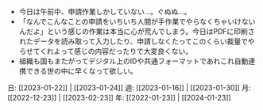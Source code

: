 - 今日は午前中、申請作業しかしていない…。ぐぬぬ…。 
- 「なんでこんなことの申請をいちいち人間が手作業でやらなくちゃいけないんだよ」という感じの作業は本当に心が荒んでしまう。今日はPDFに印刷されたデータを読み取って入力したり、申請しなくたってこのくらい裁量でやらせてくれよって感じの内容だったりで大変良くない。
- 組織も国もまたがってデジタル上のIDや共通フォーマットであれこれ自動連携できる世の中に早くなって欲しい。

日: [[2023-01-22]] | [[2023-01-24]]
週: [[2023-01-16]] | [[2023-01-30]]
月: [[2022-12-23]] | [[2023-02-23]]
年: [[2022-01-23]] | [[2024-01-23]]